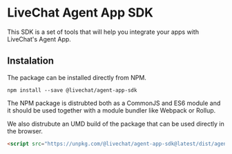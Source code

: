 # LiveChat Agent App SDK

This SDK is a set of tools that will help you integrate your apps with LiveChat's Agent App.

## Instalation

The package can be installed directly from NPM.

```
npm install --save @livechat/agent-app-sdk
```

The NPM package is distrubted both as a CommonJS and ES6 module and it should be used together with a module bundler like Webpack or Rollup.

We also distrubute an UMD build of the package that can be used directly in the browser.

```html
<script src="https://unpkg.com/@livechat/agent-app-sdk@latest/dist/agentapp.umd.min.js"></script>
```
